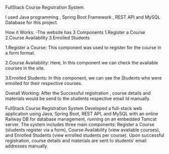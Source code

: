 FullStack Course Registration System.

I used Java programming , Spring Boot Framework , REST API and MySQL Database for this project.

How it Works:
-The website has 3 Components 
 1.Register a Course
 2.Course Availability
 3.Enrolled Students

1.Register a Course:
 This component was used to register for the course in a form format.

2.Course Availability:
 Here, In this component we can check the available courses in the site.

3.Enrolled Students:
 In this component, we can see the Students who were enrolled for their respective courses.

Overall Working:
 After the Successful registration , course details and materials would be send to the students respective email Id manually.

 FullStack Course Registration System
Developed a full-stack web application using Java, Spring Boot, REST API, and MySQL with an online Railway DB for database management, running on an embedded Tomcat server. 
The system includes three main components: Register a Course (students register via a form), Course Availability (view available courses), and Enrolled Students (view enrolled students per course).
Upon successful registration, course details and materials are sent to students’ email addresses manually.
